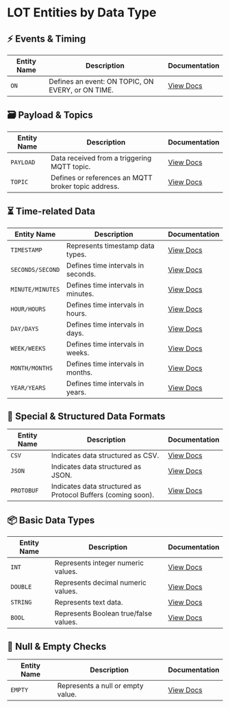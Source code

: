 # LOT Entities by Data Type

## ⚡ **Events & Timing**

| Entity Name       | Description                                       | Documentation |
|-------------------|---------------------------------------------------|---------------|
| `ON`              | Defines an event: ON TOPIC, ON EVERY, or ON TIME. | [View Docs](link) |

## 🗃️ **Payload & Topics**

| Entity Name | Description                                         | Documentation |
|-------------|-----------------------------------------------------|---------------|
| `PAYLOAD`   | Data received from a triggering MQTT topic.         | [View Docs](../Entities/PAYLOAD/PAYLOAD.md) |
| `TOPIC`     | Defines or references an MQTT broker topic address. | [View Docs](link) |

## ⏳ **Time-related Data**

| Entity Name  | Description                     | Documentation |
|--------------|---------------------------------|---------------|
| `TIMESTAMP`  | Represents timestamp data types. | [View Docs](link) |
| `SECONDS/SECOND`  | Defines time intervals in seconds.                | [View Docs](../Entities/TIME/TIME.md) |
| `MINUTE/MINUTES`  | Defines time intervals in minutes.                | [View Docs](../Entities/TIME/TIME.md) |
| `HOUR/HOURS`      | Defines time intervals in hours.                  | [View Docs](../Entities/TIME/TIME.md) |
| `DAY/DAYS`        | Defines time intervals in days.                   | [View Docs](../Entities/TIME/TIME.md) |
| `WEEK/WEEKS`      | Defines time intervals in weeks.                  | [View Docs](../Entities/TIME/TIME.md) |
| `MONTH/MONTHS`    | Defines time intervals in months.                 | [View Docs](../Entities/TIME/TIME.md) |
| `YEAR/YEARS`      | Defines time intervals in years.                  | [View Docs](../Entities/TIME/TIME.md) |

## 📄 **Special & Structured Data Formats**

| Entity Name | Description                                | Documentation |
|-------------|--------------------------------------------|---------------|
| `CSV`       | Indicates data structured as CSV.          | [View Docs](link) |
| `JSON`      | Indicates data structured as JSON.         | [View Docs](link) |
| `PROTOBUF`  | Indicates data structured as Protocol Buffers (coming soon). | [View Docs](link) |

## 📦 **Basic Data Types**

| Entity Name | Description                        | Documentation |
|-------------|------------------------------------|---------------|
| `INT`       | Represents integer numeric values. | [View Docs](link) |
| `DOUBLE`    | Represents decimal numeric values. | [View Docs](link) |
| `STRING`    | Represents text data.              | [View Docs](link) |
| `BOOL`      | Represents Boolean true/false values.| [View Docs](link) |

## 🚫 **Null & Empty Checks**

| Entity Name | Description              | Documentation |
|-------------|--------------------------|---------------|
| `EMPTY`     | Represents a null or empty value. | [View Docs](link) |




